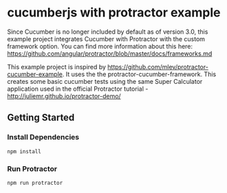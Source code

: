 # cucumberjs with protractor example
Since Cucumber is no longer included by default as of version 3.0, this example project integrates Cucumber with Protractor with the custom framework option. 
You can find more information about this here: https://github.com/angular/protractor/blob/master/docs/frameworks.md

This example project is inspired by https://github.com/mlev/protractor-cucumber-example. It uses the the protractor-cucumber-framework.
This creates some basic cucumber tests using the same Super Calculator application used in the official Protractor tutorial - http://juliemr.github.io/protractor-demo/

## Getting Started


### Install Dependencies

```
npm install
```

### Run Protractor

```
npm run protractor
```


